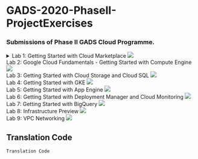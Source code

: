 # GADS-2020-PhaseII-ProjectExercises
### Submissions of Phase II GADS Cloud Programme.
<details>
<summary>Lab 1: Getting Started with Cloud Marketplace
  <img src="Screenshots/Lab 1 Getting Started with Cloud Marketplace.png">
<summary>
  
<summary>Lab 2: Google Cloud Fundamentals - Getting Started with Compute Engine
  <img src="Screenshots/Lab 2 Google Cloud Fundamentals - Getting Started with Compute Engine.png">
<summary>
  
<summary>Lab 3: Getting Started with Cloud Storage and Cloud SQL
  <img src="Screenshots/Lab 3 Getting Started with Cloud Storage and Cloud SQL.png">
<summary>
  
<summary>Lab 4: Getting Started with GKE
  <img src="Screenshots/Lab 4 Getting Started with GKE.png">
<summary>
  
<summary>Lab 5: Getting Started with App Engine
  <img src="Screenshots/Lab 5 Getting Started with App Engine.png">
<summary>
  
<summary>Lab 6: Getting Started with Deployment Manager and Cloud Monitoring
  <img src="Screenshots/Lab 6 Getting Started with Deployment Manager and Cloud Monitoring.png">
<summary>
  
<summary>Lab 7: Getting Started with BigQuery
  <img src="Screenshots/Lab 7 Getting Started with BigQuery.png">
<summary>
  
<summary>Lab 8: Infrastructure Preview
  <img src="Screenshots/Lab 8 Infrastructure Preview.png">
<summary>
  
<summary>Lab 9: VPC Networking
  <img src="Screenshots/Lab 9 VPC Networking.png">
<summary>
  
</details>


## Translation Code

```
Translation Code
```
